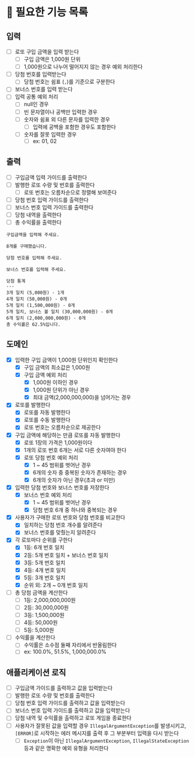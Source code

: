 # 📌 필요한 기능 목록

## 입력
- [ ] 로또 구입 금액을 입력 받는다
  - [ ] 구입 금액은 1,000원 단위
  - [ ] 1,000원으로 나누어 떨어지지 않는 경우 예외 처리한다
- [ ] 당첨 번호를 입력받는다
  - [ ] 당첨 번호는 쉼표 (`,`)를 기준으로 구분한다
- [ ] 보너스 번호를 입력 받는다
- [ ] 입력 공통 예외 처리
  - [ ] null인 경우
  - [ ] 빈 문자열이나 공백만 입력한 경우
  - [ ] 숫자와 쉼표 외 다른 문자를 입력한 경우
    - [ ] 입력에 공백을 포함한 경우도 포함한다
  - [ ] 숫자를 잘못 입력한 경우
    - [ ] ex: 01, 02

## 출력
- [ ] 구입금액 입력 가이드를 출력한다
- [ ] 발행한 로또 수량 및 번호를 출력한다
  - [ ] 로또 번호는 오름차순으로 정렬해 보여준다
- [ ] 당첨 번호 입력 가이드를 출력한다
- [ ] 보너스 번호 입력 가이드를 출력한다
- [ ] 당첨 내역을 출력한다
- [ ] 총 수익률을 출력한다

```text
구입금액을 입력해 주세요.

8개를 구매했습니다.

당첨 번호를 입력해 주세요.

보너스 번호를 입력해 주세요.

당첨 통계
---
3개 일치 (5,000원) - 1개
4개 일치 (50,000원) - 0개
5개 일치 (1,500,000원) - 0개
5개 일치, 보너스 볼 일치 (30,000,000원) - 0개
6개 일치 (2,000,000,000원) - 0개
총 수익률은 62.5%입니다.
```

## 도메인
- [x] 입력한 구입 금액이 1,000원 단위인지 확인한다
  - [x] 구입 금액의 최소값은 1,000원
  - [x] 구입 금액 예외 처리
    - [x] 1,000원 이하인 경우
    - [x] 1,000원 단위가 아닌 경우
    - [x] 최대 금액(2,000,000,000)을 넘어가는 경우
- [x] 로또를 발행한다
  - [x] 로또를 자동 발행한다
  - [x] 로또를 수동 발행한다
  - [x] 로또 번호는 오름차순으로 제공한다
- [x] 구입 금액에 해당하는 만큼 로또를 자동 발행한다
  - [x] 로또 1장의 가격은 1,000원이다
  - [x] 1개의 로또 번호 6개는 서로 다른 숫자여야 한다
  - [x] 로또 당첨 번호 예외 처리
    - [x] 1 ~ 45 범위를 벗어난 경우
    - [x] 6개의 숫자 중 중복된 숫자가 존재하는 경우
    - [x] 6개의 숫자가 아닌 경우(초과 or 미만)
- [x] 입력한 당첨 번호와 보너스 번호를 저장한다
  - [x] 보너스 번호 예외 처리
    - [x] 1 ~ 45 범위를 벗어난 경우
    - [x] 당첨 번호 6개 중 하나와 중복되는 경우
- [x] 사용자가 구매한 로또 번호와 당첨 번호를 비교한다
  - [x] 일치하는 당첨 번호 개수를 알려준다
  - [x] 보너스 번호를 맞췄는지 알려준다
- [x] 각 로또마다 순위를 구한다
  - [x] 1등: 6개 번호 일치
  - [x] 2등: 5개 번호 일치 + 보너스 번호 일치
  - [x] 3등: 5개 번호 일치
  - [x] 4등: 4개 번호 일치
  - [x] 5등: 3개 번호 일치
  - [x] 순위 외: 2개 ~ 0개 번호 일치
- [ ] 총 당첨 금액을 계산한다
  - [ ] 1등: 2,000,000,000원
  - [ ] 2등: 30,000,000원
  - [ ] 3등: 1,500,000원
  - [ ] 4등: 50,000원
  - [ ] 5등: 5,000원
- [ ] 수익률을 계산한다
  - [ ] 수익률은 소수점 둘째 자리에서 반올림한다
  - [ ] ex: 100.0%, 51.5%, 1,000,000.0%

## 애플리케이션 로직
- [ ] 구입금액 가이드를 출력하고 값을 입력받는다
- [ ] 발행한 로또 수량 및 번호를 출력한다
- [ ] 당첨 번호 입력 가이드를 출력하고 값을 입력받는다
- [ ] 보너스 번호 입력 가이드를 출력하고 값을 입력받는다
- [ ] 당첨 내역 및 수익률을 출력하고 로또 게임을 종료한다
- [ ] 사용자가 잘못된 값을 입력할 경우 `IllegalArgumentException`를 발생시키고, `[ERROR]`로 시작하는 에러 메시지를 출력 후 그 부분부터 입력을 다시 받는다
  - [ ] `Exception`이 아닌 `IllegalArgumentException`, `IllegalStateException` 등과 같은 명확한 예외 유형을 처리한다
